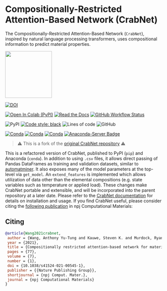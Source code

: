 # Compositionally-Restricted Attention-Based Network (CrabNet)

The Compositionally-Restricted Attention-Based Network (`CrabNet`), inspired by natural language processing transformers, uses compositional information to predict material properties.

<img
src=https://user-images.githubusercontent.com/45469701/155030619-3a5f75e8-b28d-4801-a54c-58a800ee874c.png
width=150>

[![DOI](https://img.shields.io/badge/Paper:_npjCM-10.1038%2Fs41524.021.00545.1-blue)](https://doi.org/10.1038/s41524-021-00545-1)

[![Open In Colab
(PyPI)](https://colab.research.google.com/assets/colab-badge.svg)](https://colab.research.google.com/github/sparks-baird/CrabNet/blob/main/examples/crabnet_basic_colab.ipynb)
[![Read the Docs](https://img.shields.io/readthedocs/crabnet?label=Read%20the%20docs&logo=readthedocs)](https://crabnet.readthedocs.io/en/latest/)
[![GitHub Workflow
Status](https://img.shields.io/github/workflow/status/sparks-baird/mat_discover/Install%20with%20flit%20and%20test%20via%20Pytest?label=main)](https://github.com/sparks-baird/mat_discover/actions/workflows/flit-install-test.yml)

![PyPI](https://img.shields.io/pypi/v/crabnet) [![Code style:
black](https://img.shields.io/badge/code%20style-black-000000.svg)](https://github.com/psf/black)
![Lines of code](https://img.shields.io/tokei/lines/github/sparks-baird/CrabNet)
![GitHub](https://img.shields.io/github/license/sgbaird/CrabNet)

[![Conda](https://img.shields.io/conda/v/sgbaird/crabnet)](https://anaconda.org/sgbaird/crabnet) [![Conda](https://img.shields.io/conda/pn/sgbaird/crabnet)](https://anaconda.org/sgbaird/crabnet) [![Conda](https://img.shields.io/conda/dn/sgbaird/crabnet?label=conda%7Cdownloads)](https://anaconda.org/sgbaird/crabnet) [![Anaconda-Server Badge](https://anaconda.org/sgbaird/crabnet/badges/latest_release_relative_date.svg)](https://anaconda.org/sgbaird/crabnet)

> :warning: This is a fork of the [original CrabNet repository](https://github.com/anthony-wang/CrabNet) :warning:

This is a refactored version of CrabNet, published to PyPI (`pip`) and Anaconda
(`conda`). In addition to using `.csv` files, it allows direct passing of Pandas
DataFrames as training and validation datasets, similar to
[automatminer](https://hackingmaterials.lbl.gov/automatminer/). It also exposes many of
the model parameters at the top-level via `get_model`. An `extend_features` is
implemented which allows utilization of data other than the elemental compositions (e.g.
state variables such as temperature or applied load). These changes make CrabNet
portable and extensible, and will be incorporated into the parent repository at a later
date. Please refer to the [CrabNet documentation](https://crabnet.readthedocs.io) for details on installation and usage. If you find CrabNet useful, please consider citing the [following publication](https://doi.org/10.1038/s41524-021-00545-1) in npj Computational Materials:

## Citing

```bibtex
@article{Wang2021crabnet,
 author = {Wang, Anthony Yu-Tung and Kauwe, Steven K. and Murdock, Ryan J. and Sparks, Taylor D.},
 year = {2021},
 title = {Compositionally restricted attention-based network for materials property predictions},
 pages = {77},
 volume = {7},
 number = {1},
 doi = {10.1038/s41524-021-00545-1},
 publisher = {{Nature Publishing Group}},
 shortjournal = {npj Comput. Mater.},
 journal = {npj Computational Materials}
}
```
